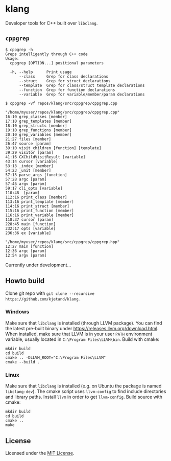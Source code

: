 # klang
Developer tools for C++ built over `libclang`.

## `cppgrep`
```text
$ cppgrep -h
Greps intelligently through C++ code
Usage:
  cppgrep [OPTION...] positional parameters

  -h, --help      Print usage
      --class     Grep for class declarations
      --struct    Grep for struct declarations
      --template  Grep for class/struct template declarations
      --function  Grep for function declarations
      --variable  Grep for variable/member/param declarations

$ cppgrep -vf repos/klang/src/cppgrep/cppgrep.cpp

"/home/myuser/repos/klang/src/cppgrep/cppgrep.cpp"
16:10 grep_classes [member]
17:10 grep_templates [member]
18:10 grep_structs [member]
19:10 grep_functions [member]
20:10 grep_variables [member]
21:27 files [member]
26:47 source [param]
39:10 visit_children [function] [template]
39:29 visitor [param]
41:16 CXChildVisitResult [variable]
43:14 cursor [variable]
53:13 _index [member]
54:23 _unit [member]
57:13 parse_args [function]
57:28 argc [param]
57:46 argv [param]
59:17 cli_opts [variable]
110:48  [param]
112:16 print_class [member]
113:16 print_template [member]
114:16 print_struct [member]
115:16 print_function [member]
116:16 print_variable [member]
118:37 cursor [param]
228:45 main [function]
232:17 opts [variable]
236:36 ex [variable]

"/home/myuser/repos/klang/src/cppgrep/cppgrep.hpp"
12:27 main [function]
12:36 argc [param]
12:54 argv [param]
```

Currently under development...

## Howto build
Clone git repo with `git clone --recursive https://github.com/kjetand/klang`.

### Windows
Make sure that `libclang` is installed (through LLVM package). You can find the latest pre-built binary under
https://releases.llvm.org/download.html. When installed, make sure that LLVM is in your user `PATH`
environment variable, usually located in `C:\Program Files\LLVM\bin`. Build with cmake:

```text
mkdir build
cd build
cmake .. -DLLVM_ROOT="C:\Program Files\LLVM"
cmake --build .
```

### Linux
Make sure that `libclang` is installed (e.g. on Ubuntu the package is named `libclang-dev`). The cmake script uses
`llvm-config` to find include directories and library paths. Install `llvm` in order to get `llvm-config`. Build source
with cmake:

```text
mkdir build
cd build
cmake ..
make
```

## License
Licensed under the [MIT License](LICENSE).
